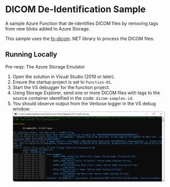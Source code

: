 # DICOM De-Identification Sample

A sample Azure Function that de-identifies DICOM files by removing tags from new blobs added to Azure Storage.

This sample uses the [fo-dicom](https://github.com/fo-dicom/fo-dicom) .NET library to process the DICOM files.

## Running Locally
Pre-reqs: The Azure Storage Emulator

1. Open the solution in Visual Studio (2019 or later).
2. Ensure the startup project is set to `Function-01`. 
3. Start the VS debugger for the function project.
4. Using Storage Explorer, send one or more DICOM files with tags to the source container identified in the code: `dicom-samples-id`.
5. You should observe output from the Verbose logger in the VS debug window:
![](./docs/img/VSAzureFunctionDebugWindow.png)
